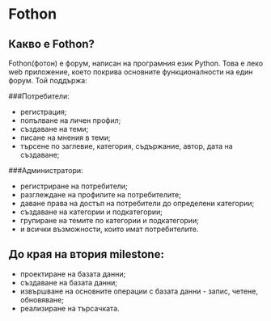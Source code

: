 Fothon
======

Какво е Fothon?
---------------

<p>Fothon(фотон) е форум, написан на програмния език Python. Това е леко web приложение, което покрива основните функционалности на един форум. Той поддържа:</p>
###Потребители:
<ul>
<li>регистрация;</li>
<li>попълване на личен профил;</li>
<li>създаване на теми;</li>
<li>писане на мнения в теми;</li>
<li>търсене по заглевие, категория, съдържание, автор, дата на създаване;</li>
</ul>

###Администратори:
<ul>
<li>регистриране на потребители;</li>
<li>разглеждане на профилите на потребителите;</li>
<li>даване права на достъп на потребители до определени категории;</li>
<li>създаване на категории и подкатегории;</li>
<li>групиране на темите по категории и подкатегории;</li>
<li>и всички възможности, които имат потребителите.</li>
</ul>

До края на втория milestone:
----------------------------
<ul>
<li>проектиране на базата данни;</li>
<li>създаване на базата данни;</li>
<li>извършване на основните операции с базата данни - запис, четене, обновяване;</li>
<li>реализиране на търсачката.</li>
</ul>